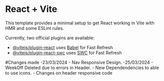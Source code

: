 # React + Vite

This template provides a minimal setup to get React working in Vite with HMR and some ESLint rules.

Currently, two official plugins are available:

- [@vitejs/plugin-react](https://github.com/vitejs/vite-plugin-react/blob/main/packages/plugin-react/README.md) uses [Babel](https://babeljs.io/) for Fast Refresh
- [@vitejs/plugin-react-swc](https://github.com/vitejs/vite-plugin-react-swc) uses [SWC](https://swc.rs/) for Fast Refresh


#Changes made
-23/03/2024 - Nav Responsive Design.
-25/03/2024 - WeekOff Deleted due to errors in Header.
            - New Dependendencies to able to use icons.
            - Changes on header responsive code 
            









